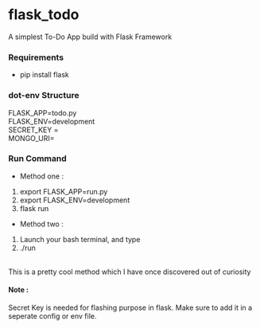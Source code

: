 # flask_todo

A simplest To-Do App build with Flask Framework

### Requirements
* pip install flask

### dot-env Structure
FLASK_APP=todo.py<br>
FLASK_ENV=development<br>
SECRET_KEY =<br>
MONGO_URI=

### Run Command
* Method one :
1. export FLASK_APP=run.py
2. export FLASK_ENV=development
3. flask run

* Method two :
1. Launch your bash terminal, and type
2. ./run
<br>
This is a pretty cool method which I have once discovered out of curiosity

#### Note : 
Secret Key is needed for flashing purpose in flask. Make sure to add it in a seperate config or env file.